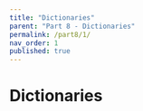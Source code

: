 ```yaml
---
title: "Dictionaries"
parent: "Part 8 - Dictionaries"
permalink: /part8/1/
nav_order: 1
published: true
---
```


# Dictionaries
